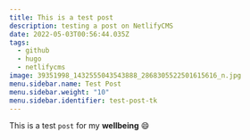 ```yaml
---
title: This is a test post
description: testing a post on NetlifyCMS
date: 2022-05-03T00:56:44.035Z
tags:
  - github
  - hugo
  - netlifycms
image: 39351998_1432555043543888_2868305522501615616_n.jpg
menu.sidebar.name: Test Post
menu.sidebar.weight: "10"
menu.sidebar.identifier: test-post-tk
---
```

This is a test `post` for my **wellbeing** :smile: